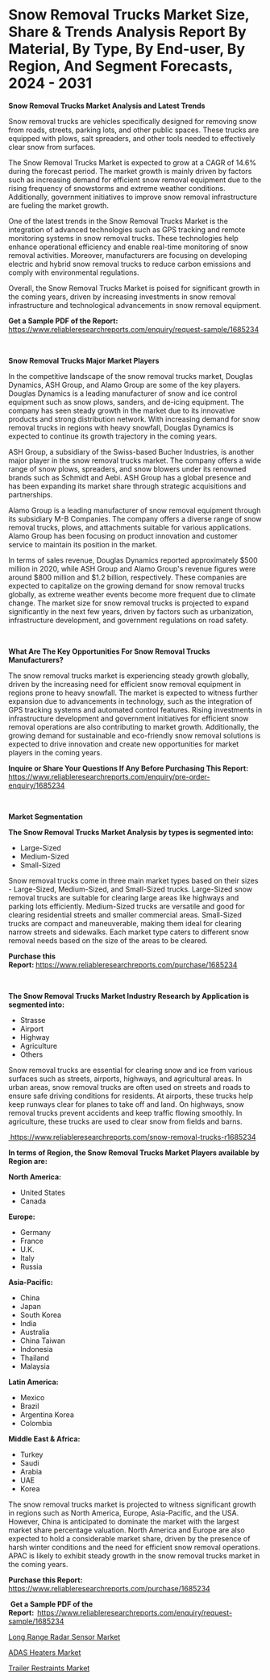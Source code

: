 <p><h1>Snow Removal Trucks Market Size, Share & Trends Analysis Report By Material, By Type, By End-user, By Region, And Segment Forecasts, 2024 - 2031</h1></p><p><strong>Snow Removal Trucks Market Analysis and Latest Trends</strong></p>
<p><p>Snow removal trucks are vehicles specifically designed for removing snow from roads, streets, parking lots, and other public spaces. These trucks are equipped with plows, salt spreaders, and other tools needed to effectively clear snow from surfaces.</p><p>The Snow Removal Trucks Market is expected to grow at a CAGR of 14.6% during the forecast period. The market growth is mainly driven by factors such as increasing demand for efficient snow removal equipment due to the rising frequency of snowstorms and extreme weather conditions. Additionally, government initiatives to improve snow removal infrastructure are fueling the market growth.</p><p>One of the latest trends in the Snow Removal Trucks Market is the integration of advanced technologies such as GPS tracking and remote monitoring systems in snow removal trucks. These technologies help enhance operational efficiency and enable real-time monitoring of snow removal activities. Moreover, manufacturers are focusing on developing electric and hybrid snow removal trucks to reduce carbon emissions and comply with environmental regulations.</p><p>Overall, the Snow Removal Trucks Market is poised for significant growth in the coming years, driven by increasing investments in snow removal infrastructure and technological advancements in snow removal equipment.</p></p>
<p><strong>Get a Sample PDF of the Report:&nbsp;</strong> <a href="https://www.reliableresearchreports.com/enquiry/request-sample/1685234">https://www.reliableresearchreports.com/enquiry/request-sample/1685234</a></p>
<p>&nbsp;</p>
<p><strong>Snow Removal Trucks Major Market Players</strong></p>
<p><p>In the competitive landscape of the snow removal trucks market, Douglas Dynamics, ASH Group, and Alamo Group are some of the key players. Douglas Dynamics is a leading manufacturer of snow and ice control equipment such as snow plows, sanders, and de-icing equipment. The company has seen steady growth in the market due to its innovative products and strong distribution network. With increasing demand for snow removal trucks in regions with heavy snowfall, Douglas Dynamics is expected to continue its growth trajectory in the coming years.</p><p>ASH Group, a subsidiary of the Swiss-based Bucher Industries, is another major player in the snow removal trucks market. The company offers a wide range of snow plows, spreaders, and snow blowers under its renowned brands such as Schmidt and Aebi. ASH Group has a global presence and has been expanding its market share through strategic acquisitions and partnerships.</p><p>Alamo Group is a leading manufacturer of snow removal equipment through its subsidiary M-B Companies. The company offers a diverse range of snow removal trucks, plows, and attachments suitable for various applications. Alamo Group has been focusing on product innovation and customer service to maintain its position in the market.</p><p>In terms of sales revenue, Douglas Dynamics reported approximately $500 million in 2020, while ASH Group and Alamo Group's revenue figures were around $800 million and $1.2 billion, respectively. These companies are expected to capitalize on the growing demand for snow removal trucks globally, as extreme weather events become more frequent due to climate change. The market size for snow removal trucks is projected to expand significantly in the next few years, driven by factors such as urbanization, infrastructure development, and government regulations on road safety.</p></p>
<p>&nbsp;</p>
<p><strong>What Are The Key Opportunities For Snow Removal Trucks Manufacturers?</strong></p>
<p><p>The snow removal trucks market is experiencing steady growth globally, driven by the increasing need for efficient snow removal equipment in regions prone to heavy snowfall. The market is expected to witness further expansion due to advancements in technology, such as the integration of GPS tracking systems and automated control features. Rising investments in infrastructure development and government initiatives for efficient snow removal operations are also contributing to market growth. Additionally, the growing demand for sustainable and eco-friendly snow removal solutions is expected to drive innovation and create new opportunities for market players in the coming years.</p></p>
<p><strong>Inquire or Share Your Questions If Any Before Purchasing This Report:</strong> <a href="https://www.reliableresearchreports.com/enquiry/pre-order-enquiry/1685234">https://www.reliableresearchreports.com/enquiry/pre-order-enquiry/1685234</a></p>
<p>&nbsp;</p>
<p><strong>Market Segmentation</strong></p>
<p><strong>The Snow Removal Trucks Market Analysis by types is segmented into:</strong></p>
<p><ul><li>Large-Sized</li><li>Medium-Sized</li><li>Small-Sized</li></ul></p>
<p><p>Snow removal trucks come in three main market types based on their sizes - Large-Sized, Medium-Sized, and Small-Sized trucks. Large-Sized snow removal trucks are suitable for clearing large areas like highways and parking lots efficiently. Medium-Sized trucks are versatile and good for clearing residential streets and smaller commercial areas. Small-Sized trucks are compact and maneuverable, making them ideal for clearing narrow streets and sidewalks. Each market type caters to different snow removal needs based on the size of the areas to be cleared.</p></p>
<p><strong>Purchase this Report:&nbsp;</strong><a href="https://www.reliableresearchreports.com/purchase/1685234">https://www.reliableresearchreports.com/purchase/1685234</a></p>
<p>&nbsp;</p>
<p><strong>The Snow Removal Trucks Market Industry Research by Application is segmented into:</strong></p>
<p><ul><li>Strasse</li><li>Airport</li><li>Highway</li><li>Agriculture</li><li>Others</li></ul></p>
<p><p>Snow removal trucks are essential for clearing snow and ice from various surfaces such as streets, airports, highways, and agricultural areas. In urban areas, snow removal trucks are often used on streets and roads to ensure safe driving conditions for residents. At airports, these trucks help keep runways clear for planes to take off and land. On highways, snow removal trucks prevent accidents and keep traffic flowing smoothly. In agriculture, these trucks are used to clear snow from fields and barns.</p></p>
<p><a href="https://www.reliableresearchreports.com/snow-removal-trucks-r1685234">&nbsp;https://www.reliableresearchreports.com/snow-removal-trucks-r1685234</a></p>
<p><strong>In terms of Region, the Snow Removal Trucks Market Players available by Region are:</strong></p>
<p>
    <p> <strong> North America: </strong>
        <ul>
            <li>United States</li>
            <li>Canada</li>
        </ul>
        </p> 
    <p> <strong> Europe: </strong>
        <ul>
            <li>Germany</li>
            <li>France</li>
            <li>U.K.</li>
            <li>Italy</li>
            <li>Russia</li>
        </ul>
        </p> 
    <p> <strong> Asia-Pacific: </strong>
        <ul>
            <li>China</li>
            <li>Japan</li>
            <li>South Korea</li>
            <li>India</li>
            <li>Australia</li>
            <li>China Taiwan</li>
            <li>Indonesia</li>
            <li>Thailand</li>
            <li>Malaysia</li>
        </ul>
        </p> 
    <p> <strong> Latin America: </strong>
        <ul>
            <li>Mexico</li>
            <li>Brazil</li>
            <li>Argentina Korea</li>
            <li>Colombia</li>
        </ul>
        </p> 
    <p> <strong> Middle East & Africa: </strong>
        <ul>
            <li>Turkey</li>
            <li>Saudi</li>
            <li>Arabia</li>
            <li>UAE</li>
            <li>Korea</li>
        </ul>
    </p>
    </p>
<p><p>The snow removal trucks market is projected to witness significant growth in regions such as North America, Europe, Asia-Pacific, and the USA. However, China is anticipated to dominate the market with the largest market share percentage valuation. North America and Europe are also expected to hold a considerable market share, driven by the presence of harsh winter conditions and the need for efficient snow removal operations. APAC is likely to exhibit steady growth in the snow removal trucks market in the coming years.</p></p>
<p><strong>Purchase this Report: </strong><a href="https://www.reliableresearchreports.com/purchase/1685234">https://www.reliableresearchreports.com/purchase/1685234</a></p>
<p>&nbsp;<strong>Get a Sample PDF of the Report:&nbsp;&nbsp;</strong><a href="https://www.reliableresearchreports.com/enquiry/request-sample/1685234">https://www.reliableresearchreports.com/enquiry/request-sample/1685234</a></p>
<p><strong></strong></p>
<p><p><a href="https://www.linkedin.com/pulse/long-range-radar-sensor-market-size-global-industry-overview-w5nqf?trackingId=awAuG4J%2FraIx8BHCNLReFg%3D%3D">Long Range Radar Sensor Market</a></p><p><a href="https://www.linkedin.com/pulse/adas-heaters-market-research-report-forecasted-period-from-2024-vgwif?trackingId=4U%2F3P6%2Bmw1vkl9AiDcApVg%3D%3D">ADAS Heaters Market</a></p><p><a href="https://www.linkedin.com/pulse/trailer-restraints-market-size-examines-its-scope-primary-focus-im5of?trackingId=NWB58ubp2F2xVAHVXZLQXQ%3D%3D">Trailer Restraints Market</a></p></p>